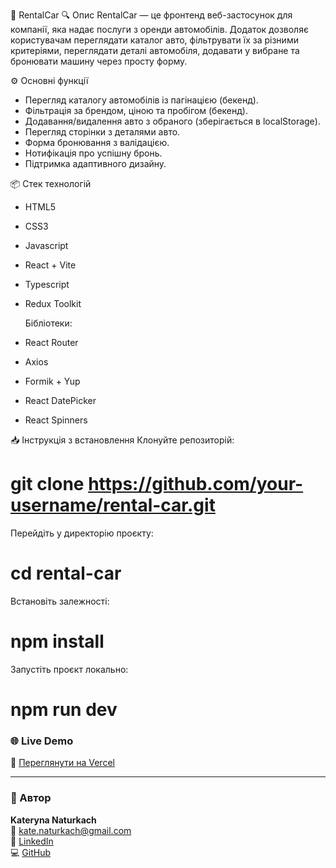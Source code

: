 🚗 RentalCar
🔍 Опис
RentalCar — це фронтенд веб-застосунок для компанії, яка надає послуги з оренди автомобілів. Додаток дозволяє користувачам переглядати каталог авто, фільтрувати їх за різними критеріями, переглядати деталі автомобіля, додавати у вибране та бронювати машину через просту форму.

⚙️ Основні функції
- Перегляд каталогу автомобілів із пагінацією (бекенд).
- Фільтрація за брендом, ціною та пробігом (бекенд).
- Додавання/видалення авто з обраного (зберігається в localStorage).
- Перегляд сторінки з деталями авто.
- Форма бронювання з валідацією.
- Нотифікація про успішну бронь.
- Підтримка адаптивного дизайну.

📦 Стек технологій
- HTML5
- CSS3
- Javascript
- React + Vite
- Typescript
- Redux Toolkit

   Бібліотеки:
- React Router
- Axios
- Formik + Yup
- React DatePicker
- React Spinners


📥 Інструкція з встановлення
Клонуйте репозиторій:

# git clone https://github.com/your-username/rental-car.git

Перейдіть у директорію проєкту:

# cd rental-car

Встановіть залежності:

# npm install

Запустіть проєкт локально:

# npm run dev


### 🌐 Live Demo  
🔗 [Переглянути на Vercel](https://car-rent-bice.vercel.app)

---

### 👤 Автор  
**Kateryna Naturkach**  
📧 [kate.naturkach@gmail.com](mailto:kate.naturkach@gmail.com)  
💼 [LinkedIn](https://linkedin.com/in/kateryna-naturkach)  
💻 [GitHub](https://github.com/KaterynaNat)

